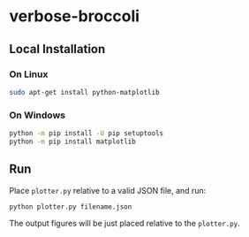 # verbose-broccoli

## Local Installation

### On Linux
```bash
sudo apt-get install python-matplotlib
```

### On Windows
```bash
python -m pip install -U pip setuptools
python -m pip install matplotlib
```

## Run
Place `plotter.py` relative to a valid JSON file, and run:
```
python plotter.py filename.json
```

The output figures will be just placed relative to the `plotter.py`.
